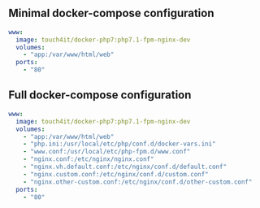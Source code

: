 ## Minimal docker-compose configuration

```yaml
www:
  image: touch4it/docker-php7:php7.1-fpm-nginx-dev
  volumes:
    - "app:/var/www/html/web"
  ports:
    - "80"
```

## Full docker-compose configuration

```yaml
www:
  image: touch4it/docker-php7:php7.1-fpm-nginx-dev
  volumes:
    - "app:/var/www/html/web"
    - "php.ini:/usr/local/etc/php/conf.d/docker-vars.ini"
    - "www.conf:/usr/local/etc/php-fpm.d/www.conf"
    - "nginx.conf:/etc/nginx/nginx.conf"
    - "nginx.vh.default.conf:/etc/nginx/conf.d/default.conf"
    - "nginx.custom.conf:/etc/nginx/conf.d/custom.conf"
    - "nginx.other-custom.conf:/etc/nginx/conf.d/other-custom.conf"
  ports:
    - "80"
```

